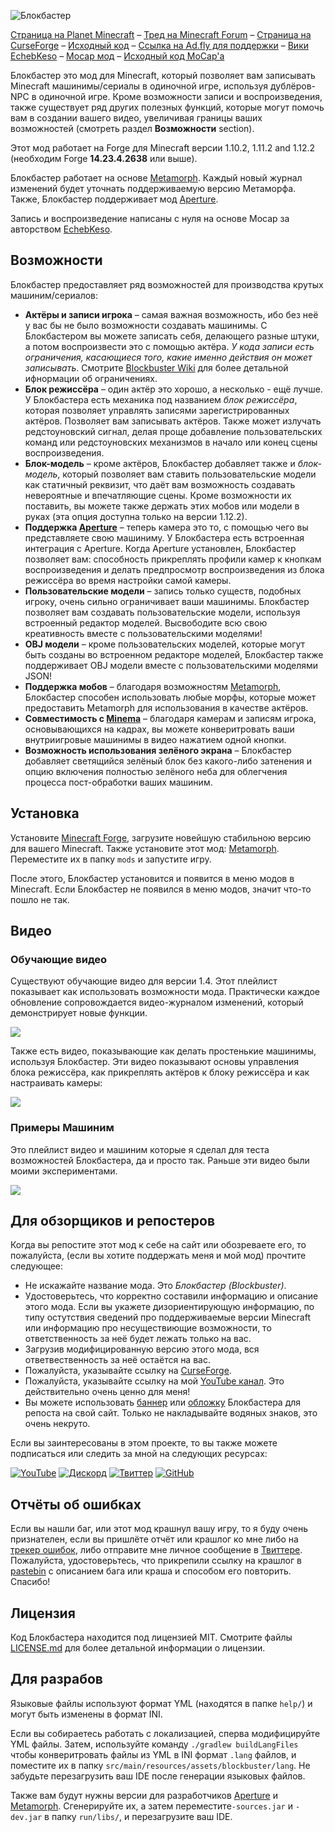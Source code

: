 ![Блокбастер](http://i.imgur.com/nqDKg1R.png)

[Страница на Planet Minecraft](http://www.planetminecraft.com/mod/blockbuster-machinima-mod/) – [Тред на Minecraft Forum](http://www.minecraftforum.net/forums/mapping-and-modding/minecraft-mods/2700216-blockbuster-machinima-studio-mod) – [Страница на CurseForge](https://minecraft.curseforge.com/projects/blockbuster) – [Исходный код](https://github.com/mchorse/blockbuster) – [Ссылка на Ad.fly для поддержки](http://adf.ly/15268913/blockbuster-curseforge) – [Вики](https://github.com/mchorse/blockbuster/wiki)  
[EchebKeso](https://twitter.com/EchebKeso) – [Mocap мод](http://www.minecraftforum.net/forums/mapping-and-modding/minecraft-mods/1445402-minecraft-motion-capture-mod-mocap-16-000) – [Исходный код MoCap'a](https://github.com/EchebKeso/Mocap)

Блокбастер это мод для Minecraft, который позволяет вам записывать Minecraft машинимы/сериалы в одиночной игре, используя дублёров-NPC в одиночной игре. Кроме возможности записи и воспроизведения, также существует ряд других полезных функций, которые могут помочь вам в создании вашего видео, увеличивая границы ваших возможностей (смотреть раздел **Возможности** section). 

Этот мод работает на Forge для Minecraft версии 1.10.2, 1.11.2 and 1.12.2 (необходим Forge **14.23.4.2638** или выше).

Блокбастер работает на основе [Metamorph](https://minecraft.curseforge.com/projects/metamorph). Каждый новый журнал изменений будет уточнать поддерживаемую версию Метаморфа. Также, Блокбастер поддерживает мод [Aperture](https://minecraft.curseforge.com/projects/aperture).

Запись и воспроизведение написаны с нуля на основе Mocap за авторством [EchebKeso](https://twitter.com/EchebKeso).

## Возможности

Блокбастер предоставляет ряд возможностей для производства крутых машиним/сериалов:

* **Актёры и записи игрока** – самая важная возможность, ибо без неё у вас бы не было возможности создавать машинимы. С Блокбастером вы можете записать себя, делающего разные штуки, а потом воспроизвести это с помощью актёра. *У кода записи есть ограничения, касающиеся того, какие именно действия он может записывать*. Смотрите [Blockbuster Wiki](https://github.com/mchorse/blockbuster/wiki) для более детальной ифнормации об ограничениях.
* **Блок режиссёра** – один актёр это хорошо, а несколько - ещё лучше. У Блокбастера есть механика под названием *блок режиссёра*, которая позволяет управлять записями зарегистрированных актёров. Позволяет вам записывать актёров. Также может излучать редстоуновский сигнал, делая проще добавление пользовательских команд или редстоуновских механизмов в начало или конец сцены воспроизведения.
* **Блок-модель** – кроме актёров, Блокбастер добавляет также и *блок-модель*, который позволяет вам ставить пользовательские модели как статичный реквизит, что даёт вам возможность создавать невероятные и впечатляющие сцены. Кроме возможности их поставить, вы можете также держать этих мобов или модели в руках (эта опция доступна только на версии 1.12.2).
* **Поддержка [Aperture](https://minecraft.curseforge.com/projects/aperture)** – теперь камера это то, с помощью чего вы представляете свою машиниму. У Блокбастера есть встроенная интеграция с Aperture. Когда Aperture установлен, Блокбастер позволяет вам: способность прикреплять профили камер к кнопкам воспроизведения и делать предпросмотр воспроизведения из блока режиссёра во время настройки самой камеры.
* **Пользовательские модели** – запись только существ, подобных игроку, очень сильно ограничивает ваши машинимы. Блокбастер позволяет вам создавать пользовательские модели, используя встроенный редактор моделей. Высвободите всю свою креативность вместе с пользовательскими моделями!
* **OBJ модели** – кроме пользовательских моделей, которые могут быть созданы во встроенном редакторе моделей, Блокбастер также поддерживает OBJ модели вместе с пользовательскими моделями JSON!
* **Поддержка мобов** – благодаря возможностям [Metamorph](https://minecraft.curseforge.com/projects/metamorph), Блокбастер способен использовать любые морфы, которые может предоставить Metamorph для использования в качестве актёров.
* **Совместимость с [Minema](http://www.minecraftforum.net/forums/mapping-and-modding/minecraft-mods/2790594-minema-unofficial-the-smooth-movie-recorder)** – благодаря камерам и записям игрока, основывающихся на кадрах, вы можете конверитровать ваши внутриигровые машинимы в видео нажатием одной кнопки.
* **Возможность использования зелёного экрана** – Блокбастер добавляет светящийся зелёный блок без какого-либо затенения и опцию включения полностью зелёного неба для облегчения процесса пост-обработки ваших машиним. 

## Установка

Установите [Minecraft Forge](http://files.minecraftforge.net/), загрузите новейшую стабильною версию для вашего Minecraft. Также установите этот мод: [Metamorph](https://minecraft.curseforge.com/projects/metamorph). Переместите их в папку `mods` и запустите игру.

После этого, Блокбастер установится и появится в меню модов в Minecraft. Если Блокбастер не появился в меню модов, значит что-то пошло не так. 

## Видео

### Обучающие видео

Существуют обучающие видео для версии 1.4. Этот плейлист показывает как использовать возможности мода. Практически каждое обновление сопровождается видео-журналом изменений, который демонстрирует новые функции.

<a href="https://youtu.be/r3BpwMBDxwk?list=PL6UPd2Tj65nEwg2bfY-NduLihPy6fgnvK"><img src="https://img.youtube.com/vi/r3BpwMBDxwk/0.jpg"></a> 

Также есть видео, показывающие как делать простенькие машинимы, используя Блокбастер. Эти видео показывают основы управления блока режиссёра, как прикреплять актёров к блоку режиссёра и как настраивать камеры:

<a href="https://youtu.be/cVTIzKzWtqg?list=PL6UPd2Tj65nE0Pmf6GD2Fk3aRGWTGKlZk"><img src="https://img.youtube.com/vi/cVTIzKzWtqg/0.jpg"></a> 

### Примеры Машиним

Это плейлист видео и машиним которые я сделал для теста возможностей Блокбастера, да и просто так. Раньше эти видео были моими экспериментами.

<a href="https://youtu.be/3uMywkj1_Gs?list=PL6UPd2Tj65nFdhjzY-z6yCJuPaEanB2BF"><img src="https://img.youtube.com/vi/3uMywkj1_Gs/0.jpg"></a> 

## Для обзорщиков и репостеров

Когда вы репостите этот мод к себе на сайт или обозреваете его, то пожалуйста, (если вы хотите поддержать меня и мой мод) прочтите следующее:

* Не искажайте название мода. Это *Блокбастер* *(Blockbuster)*.
* Удостоверьтесь, что корректно составили информацию и описание этого мода. Если вы укажете дизориентирующую информацию, по типу остутствия сведений про поддерживаемые версии Minecraft или информацию про несуществиющие возможности, то ответственность за неё будет лежать только на вас.
* Загрузив модифицированную версию этого мода, вся ответвественность за неё остаётся на вас.
* Пожалуйста, указывайте ссылку на [CurseForge](https://minecraft.curseforge.com/projects/blockbuster).
* Пожалуйста, указывайте ссылку на мой [YouTube канал](https://www.youtube.com/channel/UCWVDjAcecHHa8UrEWMRGI8w). Это действительно очень ценно для меня! 
* Вы можете использовать [баннер](http://i.imgur.com/nqDKg1R.png) или [обложку](http://i.imgur.com/XgU8Tvx.png) Блокбастера для репоста на свой сайт. Только не накладывайте водяных знаков, это очень некруто.

Если вы заинтересованы в этом проекте, то вы также можете подписаться или следить за мной на следующих ресурсах:

[![YouTube](http://i.imgur.com/yA4qam9.png)](https://www.youtube.com/channel/UCWVDjAcecHHa8UrEWMRGI8w) [![Дискорд](http://i.imgur.com/gI6JEpJ.png)](https://discord.gg/qfxrqUF) [![Твиттер](http://i.imgur.com/6b8vHcX.png)](https://twitter.com/McHorsy) [![GitHub](http://i.imgur.com/DmTn1f1.png)](https://github.com/mchorse)  

## Отчёты об ошибках

Если вы нашли баг, или этот мод крашнул вашу игру, то я буду очень признателен, если вы пришлёте отчёт или крашлог ко мне либо на [трекер ошибок](https://github.com/mchorse/blockbuster/issues/), либо отправите мне личное сообщение в [Твиттере](https://twitter.com/McHorsy). Пожалуйста, удостоверьтесь, что прикрепили ссылку на крашлог в [pastebin](http://pastebin.com) с описанием бага или краша и способом его повторить. Спасибо! 

## Лицензия

Код Блокбастера находится под лицензией MIT. Смотрите файлы [LICENSE.md](./LICENSE.md) для более детальной информации о лицензии.

## Для разрабов

Языковые файлы используют формат YML (находятся в папке `help/`) и могут быть изменены в формат INI.

Если вы собираетесь работать с локализацией, сперва модифицируйте YML файлы. Затем, используйте команду `./gradlew buildLangFiles` чтобы конверитровать файлы из YML в INI формат `.lang` файлов, и поместите их в папку `src/main/resources/assets/blockbuster/lang`. Не забудьте перезагрузить ваш IDE после генерации языковых файлов.

Также вам будут нужны версии для разработчиков [Aperture](https://github.com/mchorse/aperture) и [Metamorph](https://github.com/mchorse/blockbuster). Сгенерируйте их, а затем переместите`-sources.jar` и `-dev.jar` в папку `run/libs/`, и перезагрузите ваш IDE.
